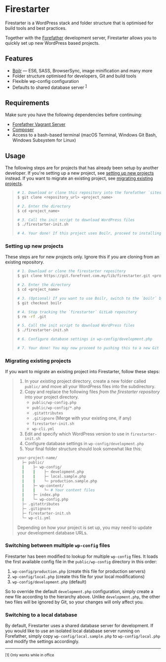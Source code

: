 # Firestarter
Firestarter is a WordPress stack and folder structure that is optimised for
build tools and best practices.

Together with the [Forefather](https://git.forefront.com.my/lib/forefather)
development server, Firestarter allows you to quickly set up new WordPress
based projects.

## Features
* [Boilr](https://git.forefront.com.my/lib/Boilr) — ES6, SASS, BrowserSync, image minification and many more
* Folder structure optimised for developers, Git and build tools
* Flexible wp-config configuration
* Defaults to shared database server <sup>[1](#footnote-1)</sup>

## Requirements
Make sure you have the following dependencies before continuing:
* [Forefather Vagrant Server](https://git.forefront.com.my/lib/forefather)
* [Composer](https://getcomposer.org/)
* Access to a bash-based terminal (macOS Terminal, Windows Git Bash, Windows Subsystem for Linux)

## Usage
The following steps are for projects that has already been setup by another
developer. If you're setting up a new project, see
[setting up new projects](#setting-up-new-projects) instead. If you want to
migrate an existing project, see
[migrating existing projects](#migrating-existing-projects).

> ```bash
> # 1. Download or clone this repository into the forefather `sites/` directory
> $ git clone <repository_url> <project_name>
> 
> # 2. Enter the directory
> $ cd <project_name>
> 
> # 3. Call the init script to download WordPress files
> $ ./firestarter-init.sh
> 
> # 4. Your done! If this project uses Boilr, proceed to installing npm > dependencies.
> ```

### Setting up new projects
These steps are for new projects only. Ignore this if you are cloning from an
existing repository.

> ```bash
> # 1. Download or clone the firestarter repository
> $ git clone https://git.forefront.com.my/lib/firestarter.git <project_name>
> 
> # 2. Enter the directory
> $ cd <project_name>
> 
> # 3. (Optional) If you want to use Boilr, switch to the `boilr` branch
> $ git checkout boilr
> 
> # 4. Stop tracking the `firestarter` GitLab repository
> $ rm -rf .git
> 
> # 5. Call the init script to download WordPress files
> $ ./firestarter-init.sh
> 
> # 6. Configure database settings in wp-config/development.php
> 
> # 7. Your done! You may now proceed to pushing this to a new Git repository.
> ```

### Migrating existing projects
If you want to migrate an existing project into Firestarter, follow these steps:

> 1. In your *existing* project directory, create a new folder called `public/`
     and move all your WordPress files into the subdirectory.
> 2. Copy and replace the following files *from the firestarter repository* into your project directory.
>     * `public/wp-config.php`
>     * `public/wp-config/*.php`
>     * `.gitattributes`
>     * `.gitignore` (Merge with your existing one, if any)
>     * `firestarter-init.sh`
>     * `wp-cli.yml`
> 3. Edit and specify which WordPress version to use in `firestarter-init.sh`
> 4. Configure database settings in `wp-config/development.php`
> 5. Your final folder structure should look somewhat like this:
> 
> ```bash
> your-project-name/
>   ├─ public/
>   |    ├─ wp-config/
>   |    |    ├─ development.php
>   |    |    ├─ local.sample.php
>   |    |    └─ production.sample.php
>   |    ├─ wp-content/
>   |    |    └─ # Your content files
>   |    ├─ index.php
>   |    └─ wp-config.php
>   ├─ .gitattributes
>   ├─ .gitignore
>   ├─ firestarter-init.sh
>   └─ wp-cli.yml
> ```
> 
> Depending on how your project is set up, you may need to update your development
> database URLs.

### Switching between multiple `wp-config` files
Firestarter has been modified to lookup for multiple `wp-config` files. It loads
the first available config file in the `public/wp-config` directory in this order:
1. `wp-config/production.php` (create this file for production servers)
2. `wp-config/local.php` (create this file for your local modifications)
3. `wp-config/development.php` (default)

So to override the default `development.php` configuration, simply create a new
file according to the hierarchy above. Unlike `development.php`, the other two
files will be ignored by Git, so your changes will only affect you.

### Switching to a local database
By default, Firestarter uses a shared database server for development. If you
would like to use an isolated local database server running on Forefather, simply
copy `wp-config/local.sample.php` to `wp-config/local.php` and modify the
settings accordingly.

---
<sup>[1] Only works while in office</sup>